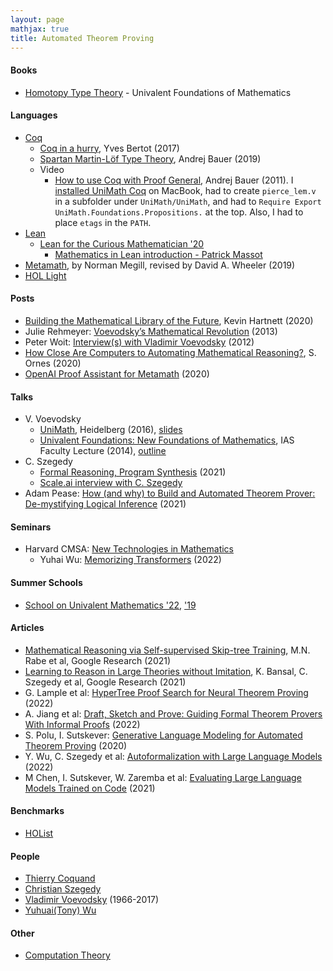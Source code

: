 ```yaml
---
layout: page
mathjax: true
title: Automated Theorem Proving
---
```

#### Books
* [Homotopy Type Theory](https://hott.github.io/book/nightly/hott-online-1274-gd98a32f.pdf) - Univalent Foundations of Mathematics

#### Languages
* [Coq](https://coq.inria.fr/)
  * [Coq in a hurry](https://cel.archives-ouvertes.fr/inria-00001173v6/document), Yves Bertot (2017)
  * [Spartan Martin-Löf Type Theory](https://unimath.github.io/Schools/2019-04-Birmingham/Part1_Spartan_Type_Theory/Spartan-Type-Theory.pdf), Andrej Bauer (2019)
  * Video
    * [How to use Coq with Proof General](https://www.youtube.com/watch?v=l6zqLJQCnzo), Andrej Bauer (2011). I [installed UniMath Coq](https://unimath.github.io/Schools/installation.html) on MacBook, had to create `pierce_lem.v` in a subfolder under `UniMath/UniMath`, and had to `Require Export UniMath.Foundations.Propositions.` at the top. Also, I had to place `etags` in the `PATH`.
* [Lean](https://en.wikipedia.org/wiki/Lean_(proof_assistant))
  * [Lean for the Curious Mathematician '20](https://www.youtube.com/watch?v=8mVOIGW5US4&list=PLlF-CfQhukNlxexiNJErGJd2dte_J1t1N&index=1)
    * [Mathematics in Lean introduction - Patrick Massot](https://www.youtube.com/watch?v=lw8EfTmWzRU&list=PLlF-CfQhukNlxexiNJErGJd2dte_J1t1N&index=4)
* [Metamath](http://us.metamath.org/downloads/metamath.pdf), by Norman Megill, revised by David A. Wheeler (2019)
* [HOL Light](https://www.cl.cam.ac.uk/~jrh13/hol-light/)

#### Posts
* [Building the Mathematical Library of the Future](https://www.quantamagazine.org/building-the-mathematical-library-of-the-future-20201001/), Kevin Hartnett (2020)
* Julie Rehmeyer: [Voevodsky’s Mathematical Revolution](https://blogs.scientificamerican.com/guest-blog/voevodskye28099s-mathematical-revolution/) (2013)
* Peter Woit: [Interview(s) with Vladimir Voevodsky](http://www.math.columbia.edu/~woit/wordpress/?p=4975) (2012)
* [How Close Are Computers to Automating Mathematical Reasoning?](https://www.quantamagazine.org/how-close-are-computers-to-automating-mathematical-reasoning-20200827/), S. Ornes (2020)
* [OpenAI Proof Assistant for Metamath](https://groups.google.com/g/metamath/c/D09W2QVR-_I/m/g_rsqGj0AAAJ) (2020)

#### Talks
* V. Voevodsky
  * [UniMath](https://www.youtube.com/watch?v=gOBqROtRoPA), Heidelberg (2016), [slides](https://www.math.ias.edu/vladimir/sites/math.ias.edu.vladimir/files/2016_09_22_HLF_Heidelberg.pdf)
  * [Univalent Foundations: New Foundations of Mathematics](https://www.youtube.com/watch?v=E9RiR9AcXeE), IAS Faculty Lecture (2014), [outline](https://www.ias.edu/ideas/2014/voevodsky-origins)
* C. Szegedy
  * [Formal Reasoning, Program Synthesis](https://www.youtube.com/watch?v=ehNGGYFO6ms) (2021)
  * [Scale.ai interview with C. Szegedy](https://www.youtube.com/watch?v=p_UXra-_ORQ)
* Adam Pease: [How (and why) to Build and Automated Theorem Prover: De-mystifying Logical Inference](https://www.youtube.com/watch?v=J3Pm43O48Uo) (2021)

#### Seminars
* Harvard CMSA: [New Technologies in Mathematics](https://www.youtube.com/watch?v=5AoOpFFjW28)
  * Yuhai Wu: [Memorizing Transformers](https://www.youtube.com/watch?v=5AoOpFFjW28) (2022)

#### Summer Schools
* [School on Univalent Mathematics '22](https://unimath.github.io/cortona2022/), ['19](https://unimath.github.io/Schools/)

#### Articles
* [Mathematical Reasoning via Self-supervised Skip-tree Training](https://arxiv.org/pdf/2006.04757.pdf), M.N. Rabe et al, Google Research (2021)
* [Learning to Reason in Large Theories without Imitation](https://arxiv.org/pdf/1905.10501.pdf), K. Bansal, C. Szegedy et al, Google Research (2021)
* G. Lample et al: [HyperTree Proof Search for Neural Theorem Proving](https://arxiv.org/pdf/2205.11491.pdf) (2022)
* A. Jiang et al: [Draft, Sketch and Prove: Guiding Formal Theorem Provers With Informal Proofs](https://arxiv.org/pdf/2210.12283.pdf) (2022)
* S. Polu, I. Sutskever: [Generative Language Modeling for Automated Theorem Proving](https://arxiv.org/pdf/2009.03393.pdf) (2020)
* Y. Wu, C. Szegedy et al: [Autoformalization with Large Language Models](https://arxiv.org/pdf/2205.12615.pdf) (2022)
* M Chen, I. Sutskever, W. Zaremba et al: [Evaluating Large Language Models Trained on Code](https://arxiv.org/pdf/2107.03374.pdf) (2021)

#### Benchmarks
* [HOList](https://sites.google.com/view/holist/home)

#### People
* [Thierry Coquand](http://www.cse.chalmers.se/~coquand/)
* [Christian Szegedy](https://research.google/people/ChristianSzegedy/)
* [Vladimir Voevodsky](https://www.math.ias.edu/vladimir/home) (1966-2017)
* [Yuhuai(Tony) Wu](http://www.cs.toronto.edu/~ywu/)


#### Other
* [Computation Theory](computation_theory.md)

